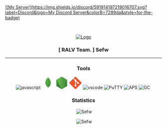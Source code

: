 [![My Server](https://img.shields.io/discord/591914197219016707.svg?label=Discord&logo=My Discord Server&colorB=7289da&style=for-the-badge)](https://discord.gg/pFd82RR)

<br />
<p align="center">
  <a href="https://github.com/Se1w">
    <img src="https://i.ibb.co/Rzw871Q/grenn.png" alt="Logo" width="152" height="131">
  </a>

  <h3 align="center">[ RALV Team. ] Sefw</h3>

<hr>
<h3 align="center">Tools</h3>
<p align="center"><img src="https://devicons.github.io/devicon/devicon.git/icons/javascript/javascript-original.svg" alt="javascript" width="40" height="40"/> <img src="https://raw.githubusercontent.com/devicons/devicon/40cd6bc89a299dc50ac289f8e3b071d0dff49d9c/icons/mongodb/mongodb-original.svg" alt="mongodb" width="40" height="40"/> <img src="https://raw.githubusercontent.com/devicons/devicon/40cd6bc89a299dc50ac289f8e3b071d0dff49d9c/icons/nodejs/nodejs-original.svg" alt="nodejs" width="40" height="40"/> <img
src="https://raw.githubusercontent.com/devicons/devicon/40cd6bc89a299dc50ac289f8e3b071d0dff49d9c/icons/git/git-original.svg" alt="git" width="40" height="40"/> <img
src="https://upload.wikimedia.org/wikipedia/commons/9/9a/Visual_Studio_Code_1.35_icon.svg" alt="vscode" width="40" height="40"/> <img
src="https://upload.wikimedia.org/wikipedia/commons/b/b6/PuTTY_icon_128px.png" alt="PuTTY" width="40" height="40"/> <img
src="https://www.photoshop.com/en/images/apps/photoshop.png" alt="APS" width="40" height="40"/> <img
src="https://i.ibb.co/RSysRkW/yellow-sky-google-chrome-installation-logo-removebg-preview.png" alt="GC" width="40" height="40"/> <img
<hr>

<h3 align="center">Statistics</h3>
<p align="center">&nbsp;<img align="center" src="https://github-readme-stats.vercel.app/api?username=Se1w&theme=vue&show_icons=true" alt="Sefw" /></p>
<p align="center">&nbsp;<img align="center" src="https://github-readme-stats.vercel.app/api/top-langs?username=Se1w&show_icons=true&theme=vue&layout=compact" alt="Sefw" /></p>
